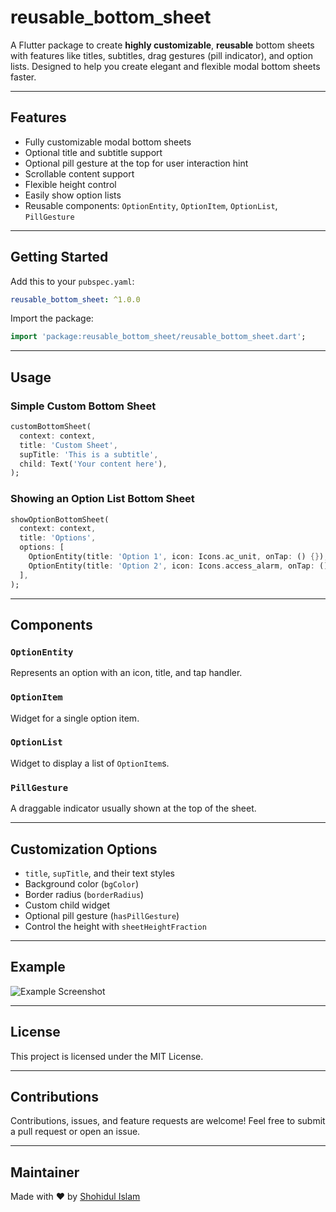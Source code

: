 # reusable_bottom_sheet

A Flutter package to create **highly customizable**, **reusable** bottom sheets with features like titles, subtitles, drag gestures (pill indicator), and option lists. Designed to help you create elegant and flexible modal bottom sheets faster.

---

## Features

- Fully customizable modal bottom sheets
- Optional title and subtitle support
- Optional pill gesture at the top for user interaction hint
- Scrollable content support
- Flexible height control
- Easily show option lists
- Reusable components: `OptionEntity`, `OptionItem`, `OptionList`, `PillGesture`

---

## Getting Started

Add this to your `pubspec.yaml`:

```yaml
reusable_bottom_sheet: ^1.0.0
```

Import the package:

```dart
import 'package:reusable_bottom_sheet/reusable_bottom_sheet.dart';
```

---

## Usage

### Simple Custom Bottom Sheet

```dart
customBottomSheet(
  context: context,
  title: 'Custom Sheet',
  supTitle: 'This is a subtitle',
  child: Text('Your content here'),
);
```

### Showing an Option List Bottom Sheet

```dart
showOptionBottomSheet(
  context: context,
  title: 'Options',
  options: [
    OptionEntity(title: 'Option 1', icon: Icons.ac_unit, onTap: () {}),
    OptionEntity(title: 'Option 2', icon: Icons.access_alarm, onTap: () {}),
  ],
);
```

---

## Components

### `OptionEntity`
Represents an option with an icon, title, and tap handler.

### `OptionItem`
Widget for a single option item.

### `OptionList`
Widget to display a list of `OptionItem`s.

### `PillGesture`
A draggable indicator usually shown at the top of the sheet.

---

## Customization Options

- `title`, `supTitle`, and their text styles
- Background color (`bgColor`)
- Border radius (`borderRadius`)
- Custom child widget
- Optional pill gesture (`hasPillGesture`)
- Control the height with `sheetHeightFraction`

---

## Example

![Example Screenshot](https://via.placeholder.com/600x300.png?text=Reusable+Bottom+Sheet+Example)

---

## License

This project is licensed under the MIT License.

---

## Contributions

Contributions, issues, and feature requests are welcome! Feel free to submit a pull request or open an issue.

---

## Maintainer

Made with ❤️ by [Shohidul Islam](https://github.com/GenieCoderSrc/reusable_bottom_sheet)

